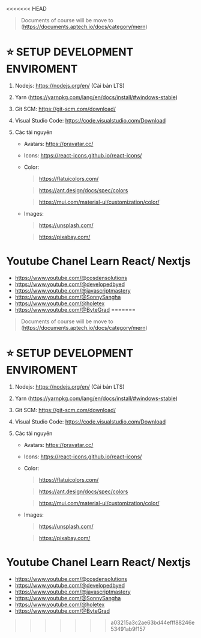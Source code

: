 <<<<<<< HEAD
> Documents of course will be move to (https://documents.aptech.io/docs/category/mern)

# ⭐ SETUP DEVELOPMENT ENVIROMENT

1. Nodejs: https://nodejs.org/en/ (Cài bản LTS)
2. Yarn (https://yarnpkg.com/lang/en/docs/install/#windows-stable)
3. Git SCM: https://git-scm.com/download/
4. Visual Studio Code: https://code.visualstudio.com/Download
5. Các tài nguyên

   - Avatars: https://pravatar.cc/
   - Icons: https://react-icons.github.io/react-icons/
   - Color:

     > https://flatuicolors.com/

     > https://ant.design/docs/spec/colors

     > https://mui.com/material-ui/customization/color/

   - Images:

     > https://unsplash.com/

     > https://pixabay.com/

# Youtube Chanel Learn React/ Nextjs

- https://www.youtube.com/@cosdensolutions
- https://www.youtube.com/@developedbyed
- https://www.youtube.com/@javascriptmastery
- https://www.youtube.com/@SonnySangha
- https://www.youtube.com/@holetex
- https://www.youtube.com/@ByteGrad
=======
> Documents of course will be move to (https://documents.aptech.io/docs/category/mern)

# ⭐ SETUP DEVELOPMENT ENVIROMENT

1. Nodejs: https://nodejs.org/en/ (Cài bản LTS)
2. Yarn (https://yarnpkg.com/lang/en/docs/install/#windows-stable)
3. Git SCM: https://git-scm.com/download/
4. Visual Studio Code: https://code.visualstudio.com/Download
5. Các tài nguyên

   - Avatars: https://pravatar.cc/
   - Icons: https://react-icons.github.io/react-icons/
   - Color:

     > https://flatuicolors.com/

     > https://ant.design/docs/spec/colors

     > https://mui.com/material-ui/customization/color/

   - Images:

     > https://unsplash.com/

     > https://pixabay.com/

# Youtube Chanel Learn React/ Nextjs

- https://www.youtube.com/@cosdensolutions
- https://www.youtube.com/@developedbyed
- https://www.youtube.com/@javascriptmastery
- https://www.youtube.com/@SonnySangha
- https://www.youtube.com/@holetex
- https://www.youtube.com/@ByteGrad
>>>>>>> a03215a3c2ae63bd44efff88246e53491ab9f157
